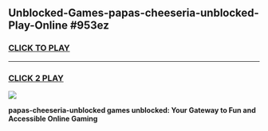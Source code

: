 
## Unblocked-Games-papas-cheeseria-unblocked-Play-Online #953ez
<h3>
<a href="https://news.freeplayer.one?title=papas-cheeseria-unblocked&ref=3">CLICK TO PLAY</a></h3>
<hr>

<h3>
<a href="https://news.freeplayer.one?title=papas-cheeseria-unblocked&ref=3">CLICK 2 PLAY</a>
  
</h3>

<a href="https://news.freeplayer.one?title=papas-cheeseria-unblocked&ref=3"><img src="https://clearcache.store/games.png"></a>


**papas-cheeseria-unblocked games unblocked: Your Gateway to Fun and Accessible Online Gaming**
